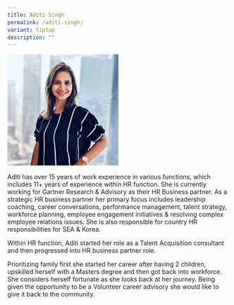 ```yaml
---
title: Aditi Singh
permalink: /aditi-singh/
variant: tiptap
description: ""
---
```

<p></p>
<div class="isomer-image-wrapper">
<img style="width: 50%;" height="auto" width="100%" alt="" src="/images/Aditi_Singh.jpg">
</div>
<p>Aditi has over 15 years of work experience in various functions, which
includes 11+ years of experience within HR function. She is currently working
for Gartner Research &amp; Advisory as their HR Business partner. As a
strategic HR business partner her primary focus includes leadership coaching,
career conversations, performance management, talent strategy, workforce
planning, employee engagement initiatives &amp; resolving complex employee
relations issues. She is also responsible for country HR responsibilities
for SEA &amp; Korea.</p>
<p>Within HR function, Aditi started her role as a Talent Acquisition consultant
and then progressed into HR business partner role.</p>
<p>Prioritizing family first she started her career after having 2 children,
upskilled herself with a Masters degree and then got back into workforce.
She considers herself fortunate as she looks back at her journey. Being
given the opportunity to be a Volunteer career advisory she would like
to give it back to the community.</p>